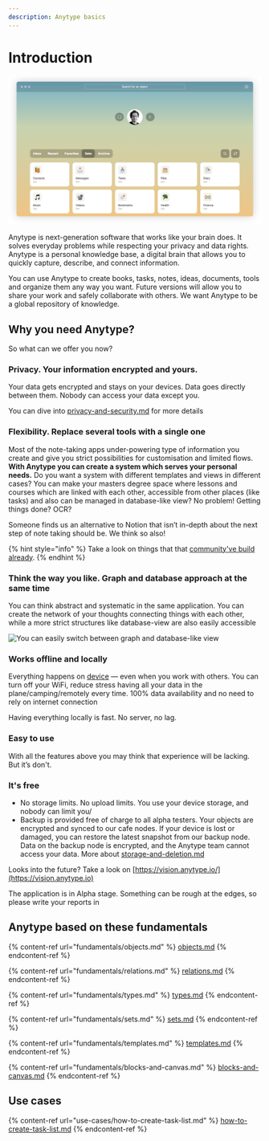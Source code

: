 ```yaml
---
description: Anytype basics
---
```


# Introduction

![Home page](<.gitbook/assets/Screenshot 2021-11-05 at 18.45.31.png>)

Anytype is next-generation software that works like your brain does. It solves everyday problems while respecting your privacy and data rights. Anytype is a personal knowledge base, a digital brain that allows you to quickly capture, describe, and connect information.

You can use Anytype to create books, tasks, notes, ideas, documents, tools and organize them any way you want. Future versions will allow you to share your work and safely collaborate with others. We want Anytype to be a global repository of knowledge.

## Why you need Anytype?

So what can we offer you now?

### Privacy. Your information encrypted and yours.

Your data gets encrypted and stays on your devices. Data goes directly between them. Nobody can access your data except you.

You can dive into [privacy-and-security.md](how-anytype-works/privacy-and-security.md "mention") for more details

### Flexibility. Replace several tools with a single one

Most of the note-taking apps under-powering type of information you create and give you strict possibilities for customisation and limited flows. **With Anytype you can create a system which serves your personal needs.** Do you want a system with different templates and views in different cases? You can make your masters degree space where lessons and courses which are linked with each other, accessible from other places (like tasks) and also can be managed in database-like view? No problem! Getting things done? OCR?&#x20;

Someone finds us an alternative to Notion that isn’t in-depth about the next step of note taking should be. We think so also!

{% hint style="info" %}
Take a look on things that that [community've build already](https://community.anytype.io/t/picture-thread-sets-relations-types-and-templates/1507/65).
{% endhint %}

### Think the way you like. Graph and database approach at the same time

You can think abstract and systematic in the same application. You can create the network of your thoughts connecting things with each other, while a more strict structures like database-view are also easily accessible&#x20;

![You can easily switch between graph and database-like view](.gitbook/assets/test.gif)

### Works offline and locally

Everything happens on [device](https://ipfs.io/ipfs/QmR7GSQM93Cx5eAg6a6yRzNde1FQv7uL6X1o4k7zrJa3LX/ipfs.draft3.pdf) — even when you work with others. You can turn off your WiFi, reduce stress having all your data in the plane/camping/remotely every time. 100% data availability and no need to rely on internet connection

Having everything locally is fast. No server, no lag. &#x20;

### Easy to use

With all the features above you may think that experience will be lacking. But it’s don't.

### It's free

* No storage limits. No upload limits. You use your device storage, and nobody can limit you/&#x20;
* Backup is provided free of charge to all alpha testers. Your objects are encrypted and synced to our cafe nodes. If your device is lost or damaged, you can restore the latest snapshot from our backup node. Data on the backup node is encrypted, and the Anytype team cannot access your data.  More about  [storage-and-deletion.md](how-anytype-works/storage-and-deletion.md "mention")

Looks into the future? Take a look on [https://vision.anytype.io/](https://vision.anytype.io)

The application is in Alpha stage. Something can be rough at the edges, so please write your reports in

## Anytype based on these fundamentals

{% content-ref url="fundamentals/objects.md" %}
[objects.md](fundamentals/objects.md)
{% endcontent-ref %}

{% content-ref url="fundamentals/relations.md" %}
[relations.md](fundamentals/relations.md)
{% endcontent-ref %}

{% content-ref url="fundamentals/types.md" %}
[types.md](fundamentals/types.md)
{% endcontent-ref %}

{% content-ref url="fundamentals/sets.md" %}
[sets.md](fundamentals/sets.md)
{% endcontent-ref %}

{% content-ref url="fundamentals/templates.md" %}
[templates.md](fundamentals/templates.md)
{% endcontent-ref %}

{% content-ref url="fundamentals/blocks-and-canvas.md" %}
[blocks-and-canvas.md](fundamentals/blocks-and-canvas.md)
{% endcontent-ref %}

## Use cases

{% content-ref url="use-cases/how-to-create-task-list.md" %}
[how-to-create-task-list.md](use-cases/how-to-create-task-list.md)
{% endcontent-ref %}

